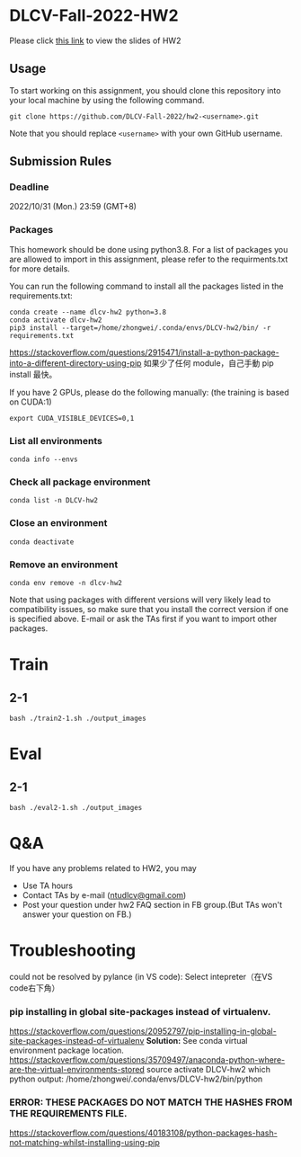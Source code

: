 # DLCV-Fall-2022-HW2
Please click [this link](https://docs.google.com/presentation/d/1A38mJUAfDo-4yYzy6UCBZrEo3aE50ceO/edit?usp=sharing&ouid=107585355306558125830&rtpof=true&sd=true) to view the slides of HW2

## Usage
To start working on this assignment, you should clone this repository into your local machine by using the following command.

    git clone https://github.com/DLCV-Fall-2022/hw2-<username>.git
Note that you should replace `<username>` with your own GitHub username.

## Submission Rules
### Deadline
2022/10/31 (Mon.) 23:59 (GMT+8)

### Packages
This homework should be done using python3.8. For a list of packages you are allowed to import in this assignment, please refer to the requirments.txt for more details.
    
You can run the following command to install all the packages listed in the requirements.txt:

    conda create --name dlcv-hw2 python=3.8
    conda activate dlcv-hw2
    pip3 install --target=/home/zhongwei/.conda/envs/DLCV-hw2/bin/ -r requirements.txt

https://stackoverflow.com/questions/2915471/install-a-python-package-into-a-different-directory-using-pip
如果少了任何 module，自己手動 pip install 最快。

If you have 2 GPUs, please do the following manually: (the training is based on CUDA:1)

    export CUDA_VISIBLE_DEVICES=0,1

### List all environments

    conda info --envs
    
### Check all package environment

    conda list -n DLCV-hw2

### Close an environment

    conda deactivate

### Remove an environment

    conda env remove -n dlcv-hw2

Note that using packages with different versions will very likely lead to compatibility issues, so make sure that you install the correct version if one is specified above. E-mail or ask the TAs first if you want to import other packages.

# Train
## 2-1

    bash ./train2-1.sh ./output_images
    
# Eval
## 2-1

    bash ./eval2-1.sh ./output_images

# Q&A
If you have any problems related to HW2, you may
- Use TA hours
- Contact TAs by e-mail ([ntudlcv@gmail.com](mailto:ntudlcv@gmail.com))
- Post your question under hw2 FAQ section in FB group.(But TAs won't answer your question on FB.)

# Troubleshooting
<module> could not be resolved by pylance (in VS code): Select intepreter（在VS code右下角）

### pip installing in global site-packages instead of virtualenv.
https://stackoverflow.com/questions/20952797/pip-installing-in-global-site-packages-instead-of-virtualenv
**Solution:**
See conda virtual environment package location.
https://stackoverflow.com/questions/35709497/anaconda-python-where-are-the-virtual-environments-stored
    source activate DLCV-hw2
    which python
output: /home/zhongwei/.conda/envs/DLCV-hw2/bin/python
    
 
### ERROR: THESE PACKAGES DO NOT MATCH THE HASHES FROM THE REQUIREMENTS FILE.    
https://stackoverflow.com/questions/40183108/python-packages-hash-not-matching-whilst-installing-using-pip

